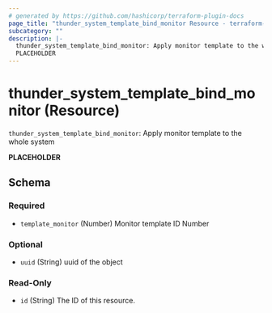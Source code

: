 ```yaml
---
# generated by https://github.com/hashicorp/terraform-plugin-docs
page_title: "thunder_system_template_bind_monitor Resource - terraform-provider-thunder"
subcategory: ""
description: |-
  thunder_system_template_bind_monitor: Apply monitor template to the whole system
  PLACEHOLDER
---
```


# thunder_system_template_bind_monitor (Resource)

`thunder_system_template_bind_monitor`: Apply monitor template to the whole system

__PLACEHOLDER__



<!-- schema generated by tfplugindocs -->
## Schema

### Required

- `template_monitor` (Number) Monitor template ID Number

### Optional

- `uuid` (String) uuid of the object

### Read-Only

- `id` (String) The ID of this resource.


